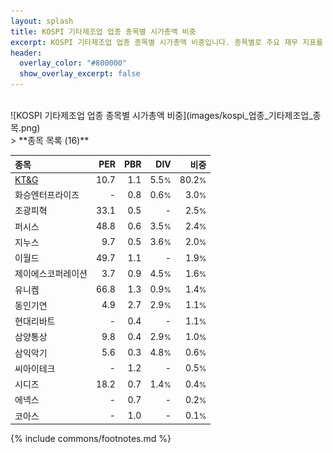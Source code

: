 ```yaml
---
layout: splash
title: KOSPI 기타제조업 업종 종목별 시가총액 비중
excerpt: KOSPI 기타제조업 업종 종목별 시가총액 비중입니다. 종목별로 주요 재무 지표를 함께 표시합니다.
header:
  overlay_color: "#800000"
  show_overlay_excerpt: false
---
```

<br>
![KOSPI 기타제조업 업종 종목별 시가총액 비중](images/kospi_업종_기타제조업_종목.png)
<br>
> **종목 목록 (16)**<a id="list"></a>

| **종목** | **PER** | **PBR** | **DIV** | **비중** |
| :------- | ------: | ------: | ------: | -------: |
| [KT&G](/033780/) | 10.7 | 1.1 | 5.5<small>%</small> | 80.2<small>%</small> |
| 화승엔터프라이즈 | - | 0.8 | 0.6<small>%</small> | 3.0<small>%</small> |
| 조광피혁 | 33.1 | 0.5 | - | 2.5<small>%</small> |
| 퍼시스 | 48.8 | 0.6 | 3.5<small>%</small> | 2.4<small>%</small> |
| 지누스 | 9.7 | 0.5 | 3.6<small>%</small> | 2.0<small>%</small> |
| 이월드 | 49.7 | 1.1 | - | 1.9<small>%</small> |
| 제이에스코퍼레이션 | 3.7 | 0.9 | 4.5<small>%</small> | 1.6<small>%</small> |
| 유니켐 | 66.8 | 1.3 | 0.9<small>%</small> | 1.4<small>%</small> |
| 동인기연 | 4.9 | 2.7 | 2.9<small>%</small> | 1.1<small>%</small> |
| 현대리바트 | - | 0.4 | - | 1.1<small>%</small> |
| 삼양통상 | 9.8 | 0.4 | 2.9<small>%</small> | 1.0<small>%</small> |
| 삼익악기 | 5.6 | 0.3 | 4.8<small>%</small> | 0.6<small>%</small> |
| 씨아이테크 | - | 1.2 | - | 0.5<small>%</small> |
| 시디즈 | 18.2 | 0.7 | 1.4<small>%</small> | 0.4<small>%</small> |
| 에넥스 | - | 0.7 | - | 0.2<small>%</small> |
| 코아스 | - | 1.0 | - | 0.1<small>%</small> |

{% include commons/footnotes.md %}